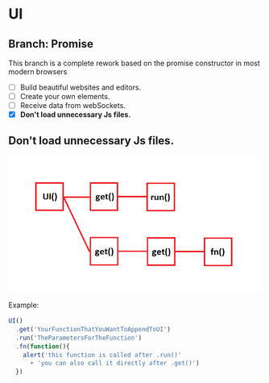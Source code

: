 # UI
## Branch: Promise
This branch is a complete rework based on the promise constructor in most modern browsers
- [ ] Build beautiful websites and editors.
- [ ] Create your own elements.
- [ ] Receive data from webSockets.
- [X] **Don't load unnecessary Js files.**

## Don't load unnecessary Js files.

![Image of javascript](https://raw.githubusercontent.com/Louistwee/UI/master/Untitled.png)

Example:

```javascript
UI()
  .get('YourFunctionThatYouWantToAppendToUI')
  .run('TheParametersForTheFunction')
  .fn(function(){
    alert('this function is called after .run()'
      + 'you can also call it directly after .get()')
  })
```
